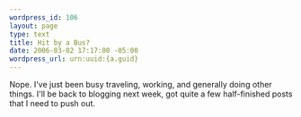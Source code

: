 ```yaml
--- 
wordpress_id: 106
layout: page
type: text
title: Hit by a Bus?
date: 2006-03-02 17:17:00 -05:00
wordpress_url: urn:uuid:{a.guid}
---
```

<p>Nope.  I've just been busy traveling, working, and generally doing other things.  I'll be back to blogging next week, got quite a few half-finished posts that I need to push out.</p>
